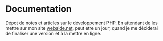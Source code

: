 # Documentation

Dépot de notes et articles sur le développement PHP. En attendant de les mettre sur mon site [webaide.net](http://www.webaide.net), peut etre un jour, quand je me déciderai de finaliser une version et à la mettre en ligne.
